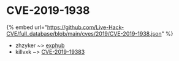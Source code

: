 # CVE-2019-1938
{% embed url="https://github.com/Live-Hack-CVE/full_database/blob/main/cves/2019/CVE-2019-1938.json" %}

* zhzyker ~> [exphub](https://www.alice-snow.ru/2019/database/cve-2019-1938/exphub-zhzyker)
* killvxk ~> [CVE-2019-19383](https://www.alice-snow.ru/2019/database/cve-2019-1938/cve-2019-19383-killvxk)